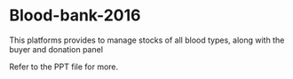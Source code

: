 # Blood-bank-2016
This platforms provides to manage stocks of all blood types, along with the buyer and donation panel

Refer to the PPT file for more.
